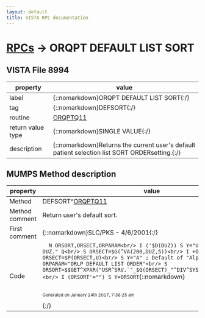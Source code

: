 ```yaml
---
layout: default
title: VISTA RPC documentation
---
```




# [RPCs](TableOfContent.md) &#8594; ORQPT DEFAULT LIST SORT 


 ## VISTA File 8994 


 property | value 
--- | --- 
 label | {::nomarkdown}ORQPT DEFAULT LIST SORT{:/}
 tag | {::nomarkdown}DEFSORT{:/}
 routine | [ORQPTQ11](http://code.osehra.org/dox/Routine_ORQPTQ11_source.html)
 return value type | {::nomarkdown}SINGLE VALUE{:/}
 description | {::nomarkdown}Returns the current user's default patient selection list SORT ORDERsetting.{:/}


## MUMPS Method description

 property | value 
 --- | --- 
 Method | DEFSORT^[ORQPTQ11](http://code.osehra.org/dox/Routine_ORQPTQ11_source.html)
 Method comment | Return user's default sort.
 First comment | {::nomarkdown}SLC/PKS - 4/6/2001{:/}
 Code | ```  N ORSORT,ORSECT,ORPARAM<br/> I ('$D(DUZ)) S Y="Unable to determine DUZ." Q<br/> S ORSECT=$G(^VA(200,DUZ,5))<br/> I +ORSECT>0 S ORSECT=$P(ORSECT,U)<br/> S Y="A" ; Default of "Alpha" sort.<br/> S ORPARAM="ORLP DEFAULT LIST ORDER"<br/> S ORSORT=$$GET^XPAR("USR^SRV.`"_$G(ORSECT)_"^DIV^SYS^PKG",ORPARAM,1,"I")<br/> I (ORSORT'="") S Y=ORSORT```{::nomarkdown} <br/><br/><p style="font-size: 11px">Generated on January 14th 2017, 7:36:25 am</p>{:/}